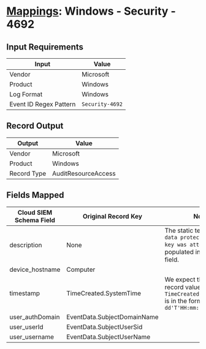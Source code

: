 # [Mappings](README.md): Windows - Security - 4692

## Input Requirements

|Input|Value|
|-----|-----|
|Vendor|Microsoft|
|Product|Windows|
|Log Format|Windows|
|Event ID Regex Pattern|`Security-4692`|

## Record Output

|Output|Value|
|------|-----|
|Vendor|Microsoft|
|Product|Windows|
|Record Type|AuditResourceAccess|

## Fields Mapped

|Cloud SIEM Schema Field|Original Record Key|Notes|
|-----------------------|-------------------|-----|
|description|None|The static text `Backup of data protection master key was attempted` is populated in this schema field.|
|device_hostname|Computer||
|timestamp|TimeCreated.SystemTime|We expect the orginal record value of `TimeCreated.SystemTime` is in the format `yyyy-MM-dd'T'HH:mm:ss.SSSSSSSSSZ`|
|user_authDomain|EventData.SubjectDomainName||
|user_userId|EventData.SubjectUserSid||
|user_username|EventData.SubjectUserName||

